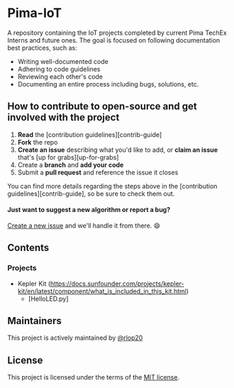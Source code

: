 # Pima-IoT
A repository containing the IoT projects completed by current Pima TechEx Interns and future ones. 
The goal is focused on following documentation best practices, such as:

- Writing well-documented code
- Adhering to code guidelines
- Reviewing each other's code
- Documenting an entire process including bugs, solutions, etc.

## How to contribute to open-source and get involved with the project

1. **Read** the [contribution guidelines][contrib-guide]
1. **Fork** the repo
1. **Create an issue** describing what you'd like to add, or **claim an issue** that's [up for grabs][up-for-grabs]
1. Create a **branch** and **add your code**
1. Submit a **pull request** and reference the issue it closes

You can find more details regarding the steps above in the [contribution
guidelines][contrib-guide], so be sure to check them out.

#### Just want to suggest a new algorithm or report a bug?

[Create a new issue](https://github.com/ProAlgos/ProAlgos-Cpp/issues/new) and we'll
handle it from there. :smile:

## Contents

### Projects

* Kepler Kit (https://docs.sunfounder.com/projects/kepler-kit/en/latest/component/what_is_included_in_this_kit.html)
    * [HelloLED.py]

## Maintainers

This project is actively maintained by [@rlop20](https://github.com/rlop20)

## License

This project is licensed under the terms of the [MIT license](LICENSE.md).

